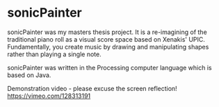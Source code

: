 # sonicPainter
sonicPainter was my masters thesis project. It is a re-imagining of the traditional piano roll as a visual score space based on Xenakis' UPIC. Fundamentally, you create music by drawing and manipulating shapes rather than playing a single note.

sonicPainter was written in the Processing computer language which is based on Java.

Demonstration video - please excuse the screen reflection!
https://vimeo.com/128313191
